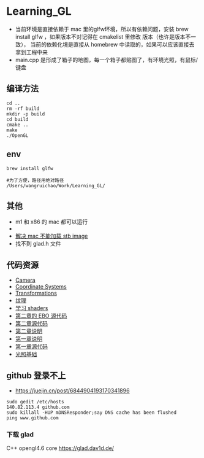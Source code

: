 # Learning_GL

- 当前环境是直接依赖于 mac 里的glfw环境，所以有依赖问题，安装 brew install glfw ，如果版本不对记得在 cmakelist 里修改 版本（也许是版本不一致）， 当前的依赖化境是直接从 homebrew 中读取的，如果可以应该直接去拿到工程中来
- main.cpp 是形成了箱子的地图，每一个箱子都贴图了，有环境光照，有鼠标/键盘

## 编译方法
```
cd ..
rm -rf build
mkdir -p build
cd build
cmake ..
make
./OpenGL
```

## env
```
brew install glfw

#为了方便，路径用绝对路径
/Users/wangruichao/Work/Learning_GL/
```

## 其他
- m1 和 x86 的 mac 都可以运行
-
- [解决 mac 不能加载 stb image](https://github.com/Polytonic/Glitter/issues/70)
- 找不到 glad.h 文件

## 代码资源
- [Camera](https://learnopengl-cn.github.io/01%20Getting%20started/09%20Camera/#_9)
- [Coordinate Systems](https://learnopengl-cn.github.io/01%20Getting%20started/08%20Coordinate%20Systems/)
- [Transformations](https://learnopengl-cn.github.io/01%20Getting%20started/06%20Textures/)
- [纹理](https://learnopengl-cn.github.io/01%20Getting%20started/06%20Textures/)
- [学习 shaders ](https://learnopengl-cn.github.io/01%20Getting%20started/05%20Shaders/)
- [第二章的 EBO 源代码](https://learnopengl.com/code_viewer_gh.php?code=src/1.getting_started/2.2.hello_triangle_indexed/hello_triangle_indexed.cpp)
- [第二章源代码](https://learnopengl.com/code_viewer_gh.php?code=src/1.getting_started/2.1.hello_triangle/hello_triangle.cpp)
- [第二章说明](https://learnopengl-cn.github.io/01%20Getting%20started/04%20Hello%20Triangle/)
- [第一章说明](https://learnopengl-cn.github.io/01%20Getting%20started/03%20Hello%20Window/)
- [第一章源代码](https://learnopengl.com/code_viewer_gh.php?code=src/1.getting_started/1.2.hello_window_clear/hello_window_clear.cpp)
- [光照基础](https://learnopengl-cn.readthedocs.io/zh/latest/02%20Lighting/02%20Basic%20Lighting/)

## github 登录不上
- https://juejin.cn/post/6844904193170341896
```
sudo gedit /etc/hosts
140.82.113.4 github.com
sudo killall -HUP mDNSResponder;say DNS cache has been flushed
ping www.github.com
```

### 下载 glad
C++ opengl4.6 core  https://glad.dav1d.de/